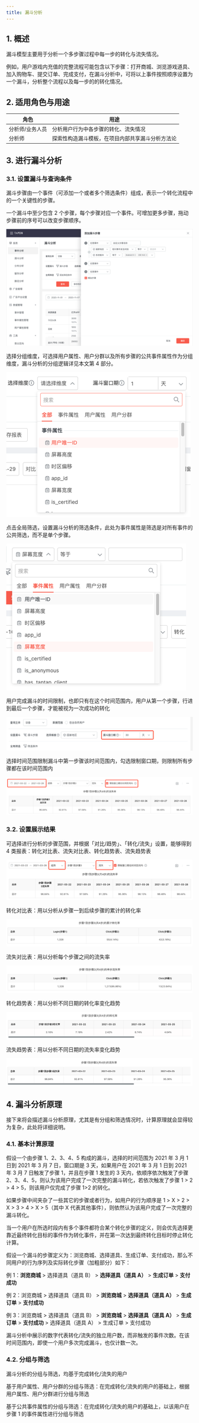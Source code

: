 ```yaml
---
title: 漏斗分析
---
```


## 1. 概述

漏斗模型主要用于分析一个多步骤过程中每一步的转化与流失情况。

例如，用户游戏内充值的完整流程可能包含以下步骤：打开商城、浏览游戏道具、加入购物车、提交订单、完成支付，在漏斗分析中，可将以上事件按照顺序设置为一个漏斗，分析整个流程以及每一步的的转化情况。

## 2. 适用角色与用途

| 角色            | 用途                                             |
| --------------- | ------------------------------------------------ |
| 分析师/业务人员 | 分析用户行为中各步骤的转化、流失情况             |
| 分析师          | 探索性构造漏斗模板，在项目内部共享漏斗分析方法论 |

## 3. 进行漏斗分析

### 3.1. 设置漏斗与查询条件

漏斗步骤由一个事件（可添加一个或者多个筛选条件）组成，表示一个转化流程中的一个关键性的步骤。

一个漏斗中至少包含 2 个步骤，每个步骤对应一个事件。可增加更多步骤，拖动步骤前的序号可以改变步骤顺序。

![查询条件](/img/customEvent/funnel_analyse_query_condition_1.png)

选择分组维度，可选择用户属性、用户分群以及所有步骤的公共事件属性作为分组维度，漏斗分析的分组逻辑详见本文第 4 部分。

![查询条件](/img/customEvent/funnel_analyse_query_condition_2.png)

点击全局筛选，设置漏斗分析的筛选条件，此处为事件属性是筛选是对所有事件的公共筛选，而不是单个步骤。

![查询条件](/img/customEvent/funnel_analyse_query_condition_3.png)

用户完成漏斗的时间限制，也即只有在这个时间范围内，用户从第一个步骤，行进到最后一个步骤，才能被视为一次成功的转化

![查询条件](/img/customEvent/funnel_analyse_query_condition_4.png)

选择时间范围限制漏斗中第一步骤该时间范围内，勾选限制窗口期，则限制所有步骤都在该时间范围内

![查询条件](/img/customEvent/funnel_analyse_query_condition_5.png)

### 3.2. 设置展示结果

可选择进行分析的步骤范围，并根据「对比/趋势」、「转化/流失」设置，能够得到 4 类报表：转化对比表、流失对比表、转化趋势表、流失趋势表

![展示结果](/img/customEvent/funnel_analyse_result_type.png)

转化对比表：用以分析从步骤一到后续步骤的累计的转化率

![转化对比表](/img/customEvent/funnel_analyse_table_1.png)

流失对比表：用以分析每个步骤之间的流失率

![流失对比表](/img/customEvent/funnel_analyse_table_2.png)

转化趋势表：用以分析不同日期的转化率变化趋势

![转化趋势表](/img/customEvent/funnel_analyse_table_3.png)

流失趋势表：用以分析不同日期的流失率变化趋势

![流失趋势表](/img/customEvent/funnel_analyse_table_4.png)

## 4. 漏斗分析原理

接下来将会描述漏斗分析原理，尤其是有分组和筛选情况时，计算原理就会显得较为复杂，此处将详细说明。

### 4.1. 基本计算原理

假设一个由步骤 1、2、3、4、5 构成的漏斗，选择的时间范围为 2021 年 3 月 1 日到 2021 年 3 月 7 日，窗口期是 3 天，如果用户在 2021 年 3 月 1 日到 2021 年 3 月 7 日触发了步骤 1，并且在步骤 1 发生的 3 天内，依顺序依次触发了步骤 2、3、4、5，则认为该用户完成了一次完整的漏斗转化，若依次触发了步骤 1 > 2 > 4 > 5，则该用户仅完成了步骤 1>2 的转化。

如果步骤中间夹杂了一些其它的步骤或者行为，如用户的行为顺序是 1 > X > 2 > X > 3 > 4 > X > 5（其中 X 代表其他事件），则依然认为该用户完成了一次完整的漏斗转化。

当一个用户在所选时段内有多个事件都符合某个转化步骤的定义，则会优先选择更靠近最终转化目标的事件作为转化事件，并在第一次达到最终转化目标时停止转化计算。

假设一个漏斗的步骤定义为：浏览商城、选择道具、生成订单、支付成功，那么不同用户的行为序列及实际转化步骤（加粗部分）如下：

例 1：**浏览商城** > 选择道具（道具 B） > **选择道具（道具 A）** > **生成订单** > **支付成功**

例 2：浏览商城 > 选择道具（道具 B） > **浏览商城** > **选择道具（道具 A）** > **生成订单** > **支付成功**

例 3：浏览商城 > 选择道具（道具 B） > **浏览商城** > **选择道具（道具 A）** > **生成订单** > **支付成功** > 选择道具（道具 A） > 生成订单 > 支付成功

漏斗分析中展示的数字代表转化/流失的独立用户数，而非触发的事件次数。在该时间范围内，即使一个用户多次完成漏斗，也仅计数一次。

### 4.2. 分组与筛选

漏斗分析的分组与筛选，均基于完成转化/流失的用户

基于用户属性、用户分群的分组与筛选：在完成转化/流失的用户的基础上，根据用户属性、用户分群进行分组与筛选

基于公共事件属性的分组与筛选：在完成转化/流失的用户的基础上，以该用户在步骤 1 的事件属性进行分组与筛选
